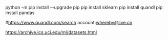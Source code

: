python -m pip install --upgrade pip
pip install sklearn
pip install quandl
pip install pandas




#https://www.quandl.com/search
account:whereby@live.cn

https://archive.ics.uci.edu/ml/datasets.html
